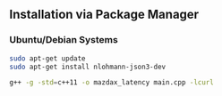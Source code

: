 

## Installation via Package Manager

### Ubuntu/Debian Systems

```bash
sudo apt-get update
sudo apt-get install nlohmann-json3-dev

g++ -g -std=c++11 -o mazdax_latency main.cpp -lcurl
```


